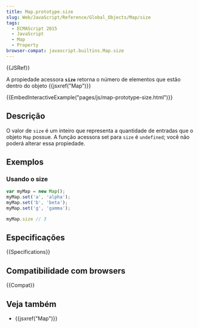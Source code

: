 ```yaml
---
title: Map.prototype.size
slug: Web/JavaScript/Reference/Global_Objects/Map/size
tags:
  - ECMAScript 2015
  - JavaScript
  - Map
  - Property
browser-compat: javascript.builtins.Map.size
---
```

{{JSRef}}

A propiedade acessora **`size`** retorna o número de elementos que estão dentro do objeto {{jsxref("Map")}}

{{EmbedInteractiveExample("pages/js/map-prototype-size.html")}}

## Descrição

O valor de `size` é um inteiro que representa a quantidade de entradas que o objeto `Map` possue.
A função acessora set para `size` é `undefined`; você não poderá alterar essa propiedade.

## Exemplos

### Usando o size

```js
var myMap = new Map();
myMap.set('a', 'alpha');
myMap.set('b', 'beta');
myMap.set('g', 'gamma');

myMap.size // 3
```

## Especificações

{{Specifications}}

## Compatibilidade com browsers

{{Compat}}

## Veja também

- {{jsxref("Map")}}
